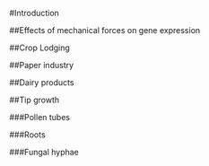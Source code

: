 #Introduction

##Effects of mechanical forces on gene expression

##Crop Lodging

##Paper industry

##Dairy products

##Tip growth

###Pollen tubes

###Roots

###Fungal hyphae